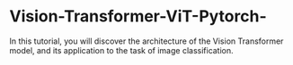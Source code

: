# Vision-Transformer-ViT-Pytorch-
In this tutorial, you will discover the architecture of the Vision Transformer model, and its application to the task of image classification.
